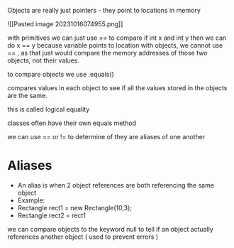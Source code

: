 Objects are really just pointers - they point to locations in memory

![[Pasted image 20231016074955.png]]

with primitives we can just use == to compare 
if int x and int y then we can do 
x == y 
because variable points to location with objects, we cannot use == , as that just would compare the memory addresses of those two objects, not their values. 

to compare objects we use .equals() 

compares values in each object to see if all the values stored in the objects are the same. 

this is called logical equality 

classes often have their own equals method 

we can use == or != to determine of they are aliases of one another
# Aliases
* An alias is when 2 object references are both referencing the same object 
* Example:
* Rectangle rect1 = new Rectangle(10,3);
* Rectangle rect2 = rect1

we can compare objects to the keyword null to tell if an object actually references another object ( used to prevent errors )


